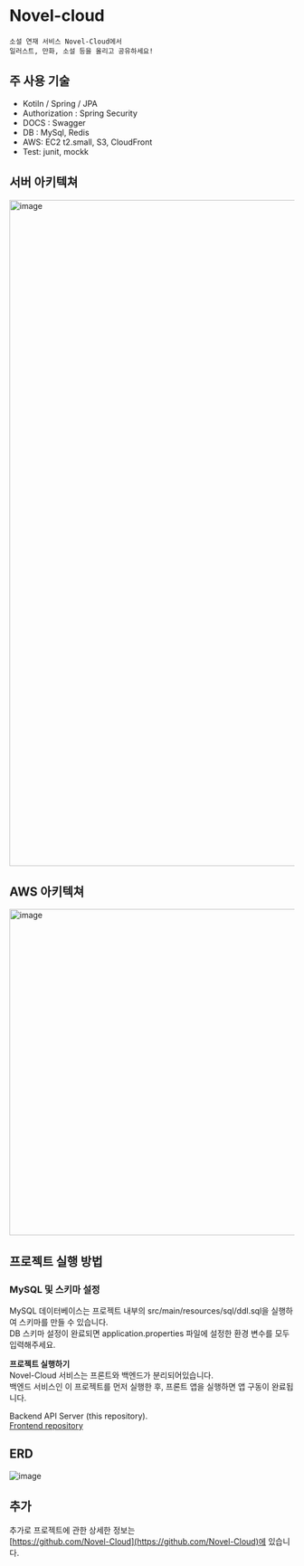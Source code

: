 # Novel-cloud
```
소설 연재 서비스 Novel-Cloud에서
일러스트, 만화, 소설 등을 올리고 공유하세요!
```

## 주 사용 기술
- Kotiln / Spring / JPA
- Authorization : Spring Security
- DOCS : Swagger
- DB : MySql, Redis
- AWS: EC2 t2.small, S3, CloudFront
- Test: junit, mockk

## 서버 아키텍쳐
<img width="1178" alt="image" src="https://github.com/Novel-Cloud/server/assets/45661217/c11680ff-c559-4bda-97e5-8cca005eeef0">

## AWS 아키텍쳐
<img width="577" alt="image" src="https://github.com/Novel-Cloud/server/assets/45661217/0b3f6758-79b1-4df2-8890-18c27771894c">

## 프로젝트 실행 방법
### MySQL 및 스키마 설정
MySQL 데이터베이스는 프로젝트 내부의 src/main/resources/sql/ddl.sql을 실행하여 스키마를 만들 수 있습니다.  
DB 스키마 설정이 완료되면 application.properties 파일에 설정한 환경 변수를 모두 입력해주세요.  

**프로젝트 실행하기**   
Novel-Cloud 서비스는 프론트와 백엔드가 분리되어있습니다.  
백엔드 서비스인 이 프로젝트를 먼저 실행한 후, 프론트 앱을 실행하면 앱 구동이 완료됩니다.  

Backend API Server (this repository).  
[Frontend repository](https://github.com/Novel-Cloud/app)

## ERD

![image](https://user-images.githubusercontent.com/45661217/231745662-370ec0d7-c1aa-4f02-b475-2b699b8be8c0.png)


## 추가
추가로 프로젝트에 관한 상세한 정보는   
[https://github.com/Novel-Cloud](https://github.com/Novel-Cloud)에 있습니다.
